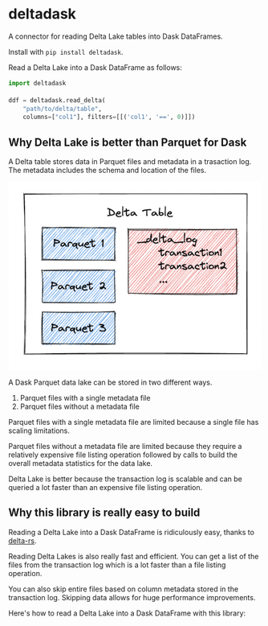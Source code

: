 # deltadask

A connector for reading Delta Lake tables into Dask DataFrames.

Install with `pip install deltadask`.

Read a Delta Lake into a Dask DataFrame as follows:

```python
import deltadask

ddf = deltadask.read_delta(
    "path/to/delta/table", 
    columns=["col1"], filters=[[('col1', '==', 0)]])
```

## Why Delta Lake is better than Parquet for Dask

A Delta table stores data in Parquet files and metadata in a trasaction log.  The metadata includes the schema and location of the files.

![Delta table architecture](https://github.com/MrPowers/deltadask/blob/main/images/delta-table.png)

A Dask Parquet data lake can be stored in two different ways.

1. Parquet files with a single metadata file
2. Parquet files without a metadata file

Parquet files with a single metadata file are limited because a single file has scaling limitations.

Parquet files without a metadata file are limited because they require a relatively expensive file listing operation followed by calls to build the overall metadata statistics for the data lake.

Delta Lake is better because the transaction log is scalable and can be queried a lot faster than an expensive file listing operation.

## Why this library is really easy to build

Reading a Delta Lake into a Dask DataFrame is ridiculously easy, thanks to [delta-rs](https://github.com/delta-io/delta-rs/).

Reading Delta Lakes is also really fast and efficient.  You can get a list of the files from the transaction log which is a lot faster than a file listing operation.

You can also skip entire files based on column metadata stored in the transaction log.  Skipping data allows for huge performance improvements.

Here's how to read a Delta Lake into a Dask DataFrame with this library:
